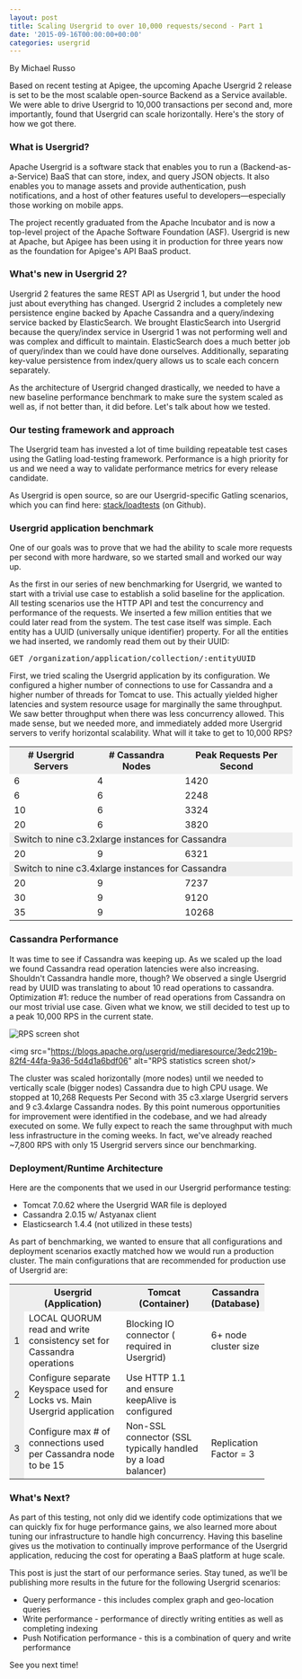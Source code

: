 ```yaml
---
layout: post
title: Scaling Usergrid to over 10,000 requests/second - Part 1
date: '2015-09-16T00:00:00+00:00'
categories: usergrid
---
```

<p>By Michael Russo</p>
 
<p>Based on recent testing at Apigee, the upcoming Apache Usergrid 2 release is set to be the most scalable open-source Backend as a Service available. We were able to drive Usergrid to 10,000 transactions per second and, more importantly, found that Usergrid can scale horizontally. Here's the story of how we got there.</p>

<h3>What is Usergrid?</h3>

<p>Apache Usergrid is a software stack that enables you to run a (Backend-as-a-Service) BaaS that can store, index, and query JSON objects. It also enables you to manage assets and provide authentication, push notifications, and a host of other features useful to developers—especially those working on mobile apps. </p>

<p>The project recently graduated from the Apache Incubator and is now a top-level project of the Apache Software Foundation (ASF). Usergrid is new at Apache, but Apigee has been using it in production for three years now as the foundation for Apigee's API BaaS product.</p>

<h3>What's new in Usergrid 2?</h3>

<p>Usergrid 2 features the same REST API as Usergrid 1, but under the hood just about everything has changed. Usergrid 2 includes a completely new persistence engine backed by Apache Cassandra and a query/indexing service backed by ElasticSearch.  We brought ElasticSearch into Usergrid because the query/index service in Usergrid 1 was not performing well and was complex and difficult to maintain. ElasticSearch does a much better job of query/index than we could have done ourselves. Additionally, separating key-value persistence from index/query allows us to scale each concern separately.</p>

<p>As the architecture of Usergrid changed drastically, we needed to have a new baseline performance benchmark to make sure the system scaled as well as, if not better than, it did before. Let's talk about how we tested.</p>

<h3>Our testing framework and approach</h3>

<p>The Usergrid team has invested a lot of time building repeatable test cases using the Gatling load-testing framework. Performance is a high priority for us and we need a way to validate performance metrics for every release candidate. </p>

<p>As Usergrid is open source, so are our Usergrid-specific Gatling scenarios, which you can find here: <a href="https://github.com/apache/usergrid/tree/two-dot-o-dev/stack/loadtests">stack/loadtests</a> (on Github).</p>

<h3>Usergrid application benchmark</h3>

<p>One of our goals was to prove that we had the ability to scale more requests per second with more hardware, so we started small and worked our way up.</p>

<p>As the first in our series of new benchmarking for Usergrid, we wanted to start with a trivial use case to establish a solid baseline for the application. All testing scenarios use the HTTP API and test the concurrency and performance of the requests. We inserted a few million entities that we could later read from the system. The test case itself was simple. Each entity has a UUID (universally unique identifier) property. For all the entities we had inserted, we randomly read them out by their UUID:</p>

<pre>GET /organization/application/collection/:entityUUID</pre>

<p>First, we tried scaling the Usergrid application by its configuration. We configured a higher number of connections to use for Cassandra and a higher number of threads for Tomcat to use.  This actually yielded higher latencies and system resource usage for marginally the same throughput. We saw better throughput when there was less concurrency allowed. This made sense, but we needed more, and immediately added more Usergrid servers to verify horizontal scalability. What will it take to get to 10,000 RPS?</p>

<table width="90%" class="blog-table">
<tr style="background: #eee">
	<th># Usergrid Servers</th>
	<th># Cassandra Nodes</th>
	<th>Peak Requests Per Second</th>
</tr>
<tr>
	<td>6</td>
	<td>4</td>
	<td>1420</td>
</tr>
<tr>
	<td>6</td>
	<td>6</td>
	<td>2248</td>
</tr>
<tr>
	<td>10</td>
	<td>6</td>
	<td>3324</td>
</tr>
<tr>
	<td>20</td>
	<td>6</td>
	<td>3820</td>
</tr>
<tr style="background: #eee">
	<td colspan="3">
	Switch to nine c3.2xlarge instances for Cassandra
	</td>
</tr>
<tr>
	<td>20</td>
	<td>9</td>
	<td>6321</td>
</tr>
<tr style="background: #eee">
	<td colspan="3">
	Switch to nine c3.4xlarge instances for Cassandra
	</td>
</tr>
<tr>
	<td>20</td>
	<td>9</td>
	<td>7237</td>
</tr>
<tr>
	<td>30</td>
	<td>9</td>
	<td>9120</td>
</tr>
<tr>
	<td>35</td>
	<td>9</td>
	<td>10268</td>
</tr>
</table>

<h3>Cassandra Performance</h3>

<p>It was time to see if Cassandra was keeping up. As we scaled up the load we found Cassandra read operation latencies were also increasing. Shouldn't Cassandra handle more, though? We observed a single Usergrid read by UUID was translating to about 10 read operations to cassandra. Optimization #1: reduce the number of read operations from Cassandra on our most trivial use case. Given what we know, we still decided to test up to a peak 10,000 RPS in the current state.  </p>

<img src="https://blogs.apache.org/usergrid/mediaresource/5dea6bbc-461e-4ae2-b0c9-372c733a8c70" alt="RPS screen shot"/>

<img src="https://blogs.apache.org/usergrid/mediaresource/3edc219b-82f4-44fa-9a36-5d4d1a6bdf06" alt="RPS statistics screen shot/>

<p>The cluster was scaled horizontally (more nodes) until we needed to vertically scale (bigger nodes) Cassandra due to high CPU usage.  We stopped at 10,268 Requests Per Second with 35 c3.xlarge Usergrid servers and 9 c3.4xlarge Cassandra nodes. By this point numerous opportunities for improvement were identified in the codebase, and we had already executed on some. We fully expect to reach the same throughput with much less infrastructure in the coming weeks. In fact, we've already reached ~7,800 RPS with only 15 Usergrid servers since our benchmarking.</p>

<h3>Deployment/Runtime Architecture</h3>

<p>Here are the components that we used in our Usergrid performance testing:</p>

<ul>
	<li>Tomcat 7.0.62 where the Usergrid WAR file is deployed</li>
	<li>Cassandra 2.0.15 w/ Astyanax client</li>
	<li>Elasticsearch 1.4.4 (not utilized in these tests)</li>
</ul>

<p>As part of benchmarking, we wanted to ensure that all configurations and deployment scenarios exactly matched how we would run a production cluster.  The main configurations that are recommended for production use of Usergrid are:</p>

<table style="width:90%" class="blog-table">
	<tr style="background: #eee">
		<th></th>
		<th>Usergrid (Application)</th>
		<th>Tomcat (Container)</th>
		<th>Cassandra (Database)</th>
	</tr>
	<tr>
		<td style="background: #eee">1</td>
		<td>LOCAL QUORUM read and write consistency set for Cassandra operations</td>
		<td>Blocking IO connector ( required in Usergrid)</td>
		<td>6+ node cluster size</td>
	</tr>
	<tr>
		<td style="background: #eee">2</td>
		<td>Configure separate Keyspace used for Locks vs. Main Usergrid application</td>
		<td>Use HTTP 1.1 and ensure keepAlive is configured</td>
		<td></td>
	</tr>
	<tr>
		<td style="background: #eee">3</td>
		<td>Configure max # of connections used per Cassandra node to be 15</td>
		<td>Non-SSL connector (SSL typically handled by a load balancer)</td>
		<td width="20%">Replication Factor = 3</td>
	</tr>
</table>

<h3>What's Next?</h3>

<p>As part of this testing, not only did we identify code optimizations that we can quickly fix for huge performance gains, we also learned more about tuning our infrastructure to handle high concurrency. Having this baseline gives us the motivation to continually improve performance of the Usergrid application, reducing the cost for operating a BaaS platform at huge scale.</p>

<p>This post is just the start of our performance series.  Stay tuned, as we’ll be publishing more results in the future for the following Usergrid scenarios:</p>

<ul>
<li>Query performance - this includes complex graph and geo-location queries</li>
<li>Write performance - performance of directly writing entities as well as completing indexing</li>
<li>Push Notification performance - this is a combination of query and write performance</li>
</ul>

<p>See you next time!</p>
